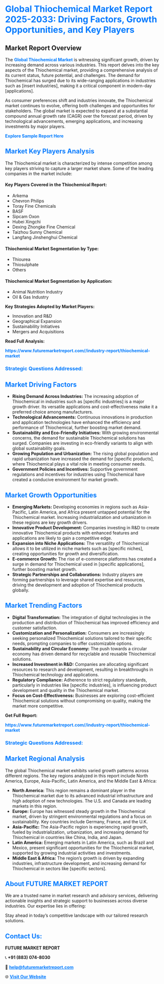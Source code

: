 <h1 style="color: #007BFF;">Global Thiochemical Market Report 2025-2033: Driving Factors, Growth Opportunities, and Key Players</h1>

<section id="overview">
<h2>Market Report Overview</h2>
<p>The <a href="https://www.futuremarketreport.com//industry-report/thiochemical-market" style="color: #007BFF; text-decoration: none;"><strong>Global Thiochemical Market</strong></a> is witnessing significant growth, driven by increasing demand across various industries. This report delves into the key aspects of the Thiochemical market, providing a comprehensive analysis of its current status, future potential, and challenges. The demand for Thiochemical has surged due to its wide-ranging applications in industries such as [insert industries], making it a critical component in modern-day [applications].</p>
<p>As consumer preferences shift and industries innovate, the Thiochemical market continues to evolve, offering both challenges and opportunities for stakeholders. The global market is expected to expand at a substantial compound annual growth rate (CAGR) over the forecast period, driven by technological advancements, emerging applications, and increasing investments by major players.</p>
</section>

<section id="overview">
<p><a href="https://www.futuremarketreport.com//request-sample/reportId=87985" style="color: #007BFF; text-decoration: none;"><strong>Explore Sample Report Here</strong></a></p>
</section>

<section id="key-players">
<h2 style="color: #007BFF;">Market Key Players Analysis</h2>
<p>The Thiochemical market is characterized by intense competition among key players striving to capture a larger market share. Some of the leading companies in the market include:</p>
<h4>Key Players Covered in the Thiochemical Report:</h4>
<ul><li>Arkema</li><li>Chevron Philips</li><li>Toray Fine Chemicals</li><li>BASF</li><li>Sipcam Oxon</li><li>Hubei Xingchi</li><li>Dexing Zhongke Fine Chemical</li><li>Taizhou Sunny Chemical</li><li>Langfang Jinshenghui Chemical</li></ul>
<h4>Thiochemical Market Segmentation by Type:</h4>
<ul><li>Thiourea</li><li>Thiosulphate</li><li>Others</li></ul>

<h4>Thiochemical Market Segmentation by Application:</h4>
<ul><li>Animal Nutrition Industry</li><li>Oil &amp; Gas Industry</li></ul>
<p><strong>Key Strategies Adopted by Market Players:</strong></p>
<ul>
<li>Innovation and R&D</li>
<li>Geographical Expansion</li>
<li>Sustainability Initiatives</li>
<li>Mergers and Acquisitions</li>
</ul>
</section>

<section>
<p><strong>Read Full Analysis: </strong></p><a href="https://www.futuremarketreport.com//industry-report/thiochemical-market" style="color: #007BFF; text-decoration: none;"><strong>https://www.futuremarketreport.com//industry-report/thiochemical-market</strong></a>
<h3 style="color: #007BFF;">Strategic Questions Addressed:</h3>
</section>

<section id="driving-factors">
<h2 style="color: #007BFF;">Market Driving Factors</h2>
<ul>
<li><strong>Rising Demand Across Industries:</strong> The increasing adoption of Thiochemical in industries such as [specific industries] is a major growth driver. Its versatile applications and cost-effectiveness make it a preferred choice among manufacturers.</li>
<li><strong>Technological Advancements:</strong> Continuous innovations in production and application technologies have enhanced the efficiency and performance of Thiochemical, further boosting market demand.</li>
<li><strong>Sustainability and Eco-Friendly Initiatives:</strong> With growing environmental concerns, the demand for sustainable Thiochemical solutions has surged. Companies are investing in eco-friendly variants to align with global sustainability goals.</li>
<li><strong>Growing Population and Urbanization:</strong> The rising global population and rapid urbanization have increased the demand for [specific products], where Thiochemical plays a vital role in meeting consumer needs.</li>
<li><strong>Government Policies and Incentives:</strong> Supportive government regulations and incentives for industries using Thiochemical have created a conducive environment for market growth.</li>
</ul>
</section>

<section id="growth-opportunities">
<h2 style="color: #007BFF;">Market Growth Opportunities</h2>
<ul>
<li><strong>Emerging Markets:</strong> Developing economies in regions such as Asia-Pacific, Latin America, and Africa present untapped potential for the Thiochemical market. Increasing industrialization and urbanization in these regions are key growth drivers.</li>
<li><strong>Innovative Product Development:</strong> Companies investing in R&D to create innovative Thiochemical products with enhanced features and applications are likely to gain a competitive edge.</li>
<li><strong>Expansion into Niche Applications:</strong> The versatility of Thiochemical allows it to be utilized in niche markets such as [specific niches], creating opportunities for growth and diversification.</li>
<li><strong>E-commerce Growth:</strong> The rise of e-commerce platforms has created a surge in demand for Thiochemical used in [specific applications], further boosting market growth.</li>
<li><strong>Strategic Partnerships and Collaborations:</strong> Industry players are forming partnerships to leverage shared expertise and resources, driving the development and adoption of Thiochemical products globally.</li>
</ul>
</section>

<section id="trending-factors">
<h2 style="color: #007BFF;">Market Trending Factors</h2>
<ul>
<li><strong>Digital Transformation:</strong> The integration of digital technologies in the production and distribution of Thiochemical has improved efficiency and customer satisfaction.</li>
<li><strong>Customization and Personalization:</strong> Consumers are increasingly seeking personalized Thiochemical solutions tailored to their specific needs, prompting companies to offer customizable options.</li>
<li><strong>Sustainability and Circular Economy:</strong> The push towards a circular economy has driven demand for recyclable and reusable Thiochemical solutions.</li>
<li><strong>Increased Investment in R&D:</strong> Companies are allocating significant resources to research and development, resulting in breakthroughs in Thiochemical technology and applications.</li>
<li><strong>Regulatory Compliance:</strong> Adherence to strict regulatory standards, particularly in industries like [specific industries], is influencing product development and quality in the Thiochemical market.</li>
<li><strong>Focus on Cost-Effectiveness:</strong> Businesses are exploring cost-efficient Thiochemical solutions without compromising on quality, making the market more competitive.</li>
</ul>
</section>

<section>
<p><strong>Get Full Report: </strong></p><a href="https://www.futuremarketreport.com//industry-report/thiochemical-market" style="color: #007BFF; text-decoration: none;"><strong>https://www.futuremarketreport.com//industry-report/thiochemical-market</strong></a>
<h3 style="color: #007BFF;">Strategic Questions Addressed:</h3>
</section>


<section id="regional-analysis">
<h2 style="color: #007BFF;">Market Regional Analysis</h2>
<p>The global Thiochemical market exhibits varied growth patterns across different regions. The key regions analyzed in this report include North America, Europe, Asia-Pacific, Latin America, and the Middle East & Africa:</p>
<ul>
<li><strong>North America:</strong> This region remains a dominant player in the Thiochemical market due to its advanced industrial infrastructure and high adoption of new technologies. The U.S. and Canada are leading markets in this region.</li>
<li><strong>Europe:</strong> Europe has witnessed steady growth in the Thiochemical market, driven by stringent environmental regulations and a focus on sustainability. Key countries include Germany, France, and the U.K.</li>
<li><strong>Asia-Pacific:</strong> The Asia-Pacific region is experiencing rapid growth, fueled by industrialization, urbanization, and increasing demand for Thiochemical in countries like China, India, and Japan.</li>
<li><strong>Latin America:</strong> Emerging markets in Latin America, such as Brazil and Mexico, present significant opportunities for the Thiochemical market, supported by growing industrial activities and investments.</li>
<li><strong>Middle East & Africa:</strong> The region’s growth is driven by expanding industries, infrastructure development, and increasing demand for Thiochemical in sectors like [specific sectors].</li>
</ul>
</section>

<footer>
<h2 style="color: #007BFF;">About FUTURE MARKET REPORT</h2>
<p>We are a trusted name in market research and advisory services, delivering actionable insights and strategic support to businesses across diverse industries. Our expertise lies in offering:</p>

<p>Stay ahead in today’s competitive landscape with our tailored research solutions.</p>

<h2 style="color: #007BFF;">Contact Us:</h2>
<p><strong>FUTURE MARKET REPORT</strong></p>
<p>📞 <strong>+91 (883) 074-8030</strong></p>
<p>📧 <strong><a href="mailto:help@futuremarketreport.com" style="color: #007BFF;">help@futuremarketreport.com</a></strong></p>
<p>🌐 <strong><a href="https://www.futuremarketreport.com/" style="color: #007BFF;">Visit Our Website</a></strong></p>
</footer>
